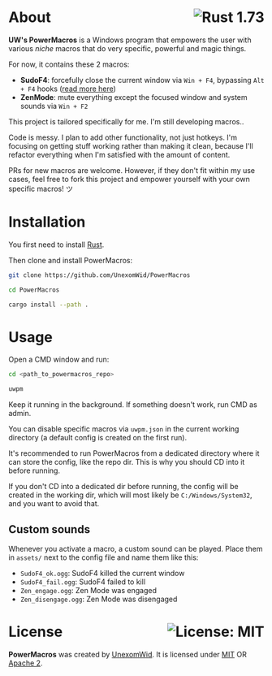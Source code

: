 # About <a href="https://www.rust-lang.org/"><img align="right" src="https://img.shields.io/badge/Rust-1%2E73-f74c00?logo=Rust" alt="Rust 1.73" /></a>

**UW's PowerMacros** is a Windows program that empowers the user with various *niche* macros that do very specific, powerful and magic things.

For now, it contains these 2 macros:

- **SudoF4**: forcefully close the current window via `Win + F4`, bypassing `Alt + F4` hooks ([read more here](https://github.com/UnexomWid/SudoF4)) 
- **ZenMode**: mute everything except the focused window and system sounds via `Win + F2`

This project is tailored specifically for me. I'm still developing macros..

Code is messy. I plan to add other functionality, not just hotkeys.
I'm focusing on getting stuff working rather than making it clean, because I'll refactor everything when I'm satisfied with the amount of content.

PRs for new macros are welcome.
However, if they don't fit within my use cases, feel free to fork this project and empower yourself with your own specific macros! ツ

# Installation

You first need to install [Rust](https://www.rust-lang.org/).

Then clone and install PowerMacros:

```sh
git clone https://github.com/UnexomWid/PowerMacros

cd PowerMacros

cargo install --path .
```


# Usage

Open a CMD window and run:

```sh
cd <path_to_powermacros_repo>

uwpm
```

Keep it running in the background. If something doesn't work, run CMD as admin.

You can disable specific macros via `uwpm.json` in the current working directory (a default config is created on the first run).

It's recommended to run PowerMacros from a dedicated directory where it can store the config, like the repo dir. This is why you should CD into it before running.

If you don't CD into a dedicated dir before running, the config will be created in the working dir, which will most likely be `C:/Windows/System32`, and you want to avoid that.

## Custom sounds

Whenever you activate a macro, a custom sound can be played. Place them in `assets/` next to the config file and name them like this:

- `SudoF4_ok.ogg`: SudoF4 killed the current window
- `SudoF4_fail.ogg`: SudoF4 failed to kill
- `Zen_engage.ogg`: Zen Mode was engaged
- `Zen_disengage.ogg`: Zen Mode was disengaged

# License <a href="https://github.com/UnexomWid/PowerMacros/blob/master/LICENSE"><img align="right" src="https://img.shields.io/badge/License-MIT-blue.svg" alt="License: MIT" /></a>

**PowerMacros** was created by [UnexomWid](https://uw.exom.dev). It is licensed under [MIT](https://github.com/UnexomWid/PowerMacros/blob/master/LICENSE-MIT) OR [Apache 2](https://github.com/UnexomWid/PowerMacros/blob/master/LICENSE-APACHE).